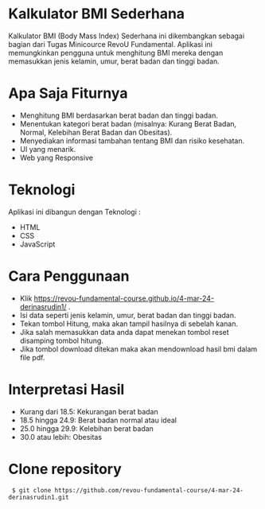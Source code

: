 # Kalkulator BMI Sederhana

Kalkulator BMI (Body Mass Index) Sederhana ini dikembangkan sebagai bagian dari Tugas Minicource RevoU Fundamental. Aplikasi ini memungkinkan pengguna untuk menghitung BMI mereka dengan memasukkan jenis kelamin, umur, berat badan dan tinggi badan. 

# Apa Saja Fiturnya

- Menghitung BMI berdasarkan berat badan dan tinggi badan.
- Menentukan kategori berat badan (misalnya: Kurang Berat Badan, Normal, Kelebihan Berat Badan dan Obesitas).
- Menyediakan informasi tambahan tentang BMI dan risiko kesehatan.
- UI yang menarik.
- Web yang Responsive

# Teknologi

Aplikasi ini dibangun dengan Teknologi :

- HTML
- CSS
- JavaScript

# Cara Penggunaan

- Klik https://revou-fundamental-course.github.io/4-mar-24-derinasrudin1/ .
- Isi data seperti jenis kelamin, umur, berat badan dan tinggi badan.
- Tekan tombol Hitung, maka akan tampil hasilnya di sebelah kanan.
- Jika salah memasukkan data anda dapat menekan tombol reset disamping tombol hitung.
- Jika tombol download ditekan maka akan mendownload hasil bmi dalam file pdf.

# Interpretasi Hasil
- Kurang dari 18.5: Kekurangan berat badan
- 18.5 hingga 24.9: Berat badan normal atau ideal
- 25.0 hingga 29.9: Kelebihan berat badan
- 30.0 atau lebih: Obesitas

# Clone repository

```
 $ git clone https://github.com/revou-fundamental-course/4-mar-24-derinasrudin1.git
```
